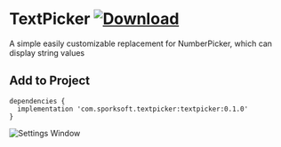 # TextPicker [ ![Download](https://api.bintray.com/packages/jschnall/maven/TextPicker/images/download.svg?version=0.1.0) ](https://bintray.com/jschnall/maven/TextPicker/0.1.0/link)
A simple easily customizable replacement for NumberPicker, which can display string values

## Add to Project
```
dependencies {
  implementation 'com.sporksoft.textpicker:textpicker:0.1.0'
}
```

![Settings Window](https://raw.github.com/jschnall/TextPicker/master/screenshot.png)

